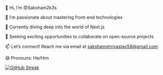 👋 Hi, I’m @Saksham2k3s

👀 I’m passionate about mastering front-end technologies

🌱 Currently diving deep into the world of Next.js

💞️ Seeking exciting opportunities to collaborate on open-source projects

📫 Let’s connect! Reach me via email at sakshamshrivastav58@gmail.com

😄 Pronouns: He/Him


<!---
Saksham2k3s/Saksham2k3s is a ✨ special ✨ repository because its `README.md` (this file) appears on your GitHub profile.
You can click the Preview link to take a look at your changes.
--->

[![GitHub Streak](https://streak-stats.demolab.com?user=Saksham2k3s&exclude_days=Sat&type=png)](https://git.io/streak-stats)
